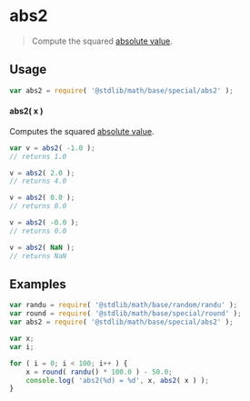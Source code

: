 # abs2

> Compute the squared [absolute value][absolute-value].

<section class="intro">

</section>

<!-- /.intro -->

<section class="usage">

## Usage

```javascript
var abs2 = require( '@stdlib/math/base/special/abs2' );
```

#### abs2( x )

Computes the squared [absolute value][absolute-value].

```javascript
var v = abs2( -1.0 );
// returns 1.0

v = abs2( 2.0 );
// returns 4.0

v = abs2( 0.0 );
// returns 0.0

v = abs2( -0.0 );
// returns 0.0

v = abs2( NaN );
// returns NaN
```

</section>

<!-- /.usage -->

<section class="examples">

## Examples

```javascript
var randu = require( '@stdlib/math/base/random/randu' );
var round = require( '@stdlib/math/base/special/round' );
var abs2 = require( '@stdlib/math/base/special/abs2' );

var x;
var i;

for ( i = 0; i < 100; i++ ) {
    x = round( randu() * 100.0 ) - 50.0;
    console.log( 'abs2(%d) = %d', x, abs2( x ) );
}
```

</section>

<!-- /.examples -->

<section class="links">

[absolute-value]: https://en.wikipedia.org/wiki/Absolute_value

</section>

<!-- /.links -->
